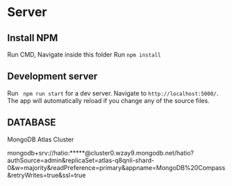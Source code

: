 # Server

## Install NPM 

Run CMD,
Navigate inside this folder
Run `npm install` 

## Development server

Run ` npm run start` for a dev server. Navigate to `http://localhost:5000/`. The app will automatically reload if you change any of the source files.

## DATABASE

MongoDB Atlas Cluster

mongodb+srv://hatio:*****@cluster0.wzay9.mongodb.net/hatio?authSource=admin&replicaSet=atlas-q8qnli-shard-0&w=majority&readPreference=primary&appname=MongoDB%20Compass&retryWrites=true&ssl=true
